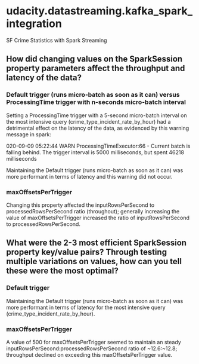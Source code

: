 # udacity.datastreaming.kafka_spark_integration
SF Crime Statistics with Spark Streaming

## How did changing values on the SparkSession property parameters affect the throughput and latency of the data?

### Default trigger (runs micro-batch as soon as it can) versus ProcessingTime trigger with n-seconds micro-batch interval
Setting a ProcessingTime trigger with a 5-second micro-batch interval on the most intensive query (crime_type_incident_rate_by_hour) had a detrimental effect on the latency of the data, as evidenced by this warning message in spark:

020-09-09 05:22:44 WARN  ProcessingTimeExecutor:66 - Current batch is falling behind. The trigger interval is 5000 milliseconds, but spent 46218 milliseconds

Maintaining the Default trigger (runs micro-batch as soon as it can) was more performant in terms of latency and this warning did not occur.

### maxOffsetsPerTrigger
Changing this property affected the inputRowsPerSecond to processedRowsPerSecond ratio (throughout); generally increasing the value of maxOffsetsPerTrigger increased the ratio of inputRowsPerSecond to processedRowsPerSecond.

## What were the 2-3 most efficient SparkSession property key/value pairs? Through testing multiple variations on values, how can you tell these were the most optimal?

### Default trigger
Maintaining the Default trigger (runs micro-batch as soon as it can) was more performant in terms of latency for the most intensive query (crime_type_incident_rate_by_hour).

### maxOffsetsPerTrigger
A value of 500 for maxOffsetsPerTrigger seemed to maintain an steady inputRowsPerSecond:processedRowsPerSecond ratio of ~12.6:~12.8; throughput declined on exceeding this maxOffsetsPerTrigger value.
